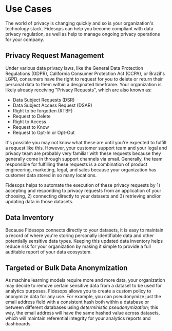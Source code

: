 # Use Cases

The world of privacy is changing quickly and so is your organization's technology stack. Fidesops can help you become compliant with data privacy regulation, as well as help to manage ongoing privacy operations for your company. 

## Privacy Request Management
Under various data privacy laws, like the General Data Protection Regulations (GDPR), California Consumer Protection Act (CCPA), or Brazil's LGPD, consumers have the right to request for you to delete or return their personal data to them within a desginated timeframe. Your organization is likely already receiving "Privacy Requests", which are also known as:

* Data Subject Requests (DSR)
* Data Subject Access Request (DSAR)
* Right to be forgotten (RTBF)
* Request to Delete
* Right to Access
* Request to Know
* Request to Opt-In or Opt-Out

It's possible you may not know what these are until you're expected to fulfill a request like this. However, your customer support team and your legal and privacy team are probably very familiar with these requests because they generally come in through support channels via email. Generally, the team responsible for fulfilling these requests is a combination of product engineering, marketing, legal, and sales because your organization has customer data stored in so many locations. 

Fidesops helps to automate the execution of these privacy requests by 1) accepting and responding to privacy requests from an application of your choosing, 2) connecting directly to your datasets and 3) retrieving and/or updating data in those datasets.


## Data Inventory
Because Fidesops connects directly to your datasets, it is easy to maintain a record of where you're storing personally identifiable data and other potentially sensitive data types. Keeping this updated data inventory helps reduce risk for your organization by making it simple to provide a full auditable report of your data ecosystem. 


## Targeted or Bulk Data Anonymization
As machine learning models require more and more data, your organization may decide to remove certain sensitive data from a dataset to be used for analytics purposes. Fidesops allows you to create a custom policy to anonymize data for any use. For example, you can pseudonymize just the email address field with a consistent hash both within a database or between different databases using _deterministic pseudonymization_; this way, the email address will have the same hashed value across datasets, which will maintain referential integrity for your analytics reports and dashboards. 
